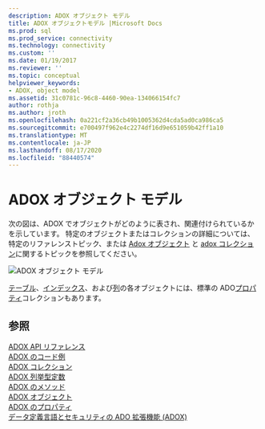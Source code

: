 ```yaml
---
description: ADOX オブジェクト モデル
title: ADOX オブジェクトモデル |Microsoft Docs
ms.prod: sql
ms.prod_service: connectivity
ms.technology: connectivity
ms.custom: ''
ms.date: 01/19/2017
ms.reviewer: ''
ms.topic: conceptual
helpviewer_keywords:
- ADOX, object model
ms.assetid: 31c0781c-96c8-4460-90ea-134066154fc7
author: rothja
ms.author: jroth
ms.openlocfilehash: 0a221cf2a36cb49b1005362d4cda5ad0ca986ca5
ms.sourcegitcommit: e700497f962e4c2274df16d9e651059b42ff1a10
ms.translationtype: MT
ms.contentlocale: ja-JP
ms.lasthandoff: 08/17/2020
ms.locfileid: "88440574"
---
```

# <a name="adox-object-model"></a>ADOX オブジェクト モデル
次の図は、ADOX でオブジェクトがどのように表され、関連付けられているかを示しています。 特定のオブジェクトまたはコレクションの詳細については、特定のリファレンストピック、または [Adox オブジェクト](../../../ado/reference/adox-api/adox-objects.md) と [adox コレクション](../../../ado/reference/adox-api/adox-collections.md)に関するトピックを参照してください。  
  
 ![ADOX オブジェクト モデル](../../../ado/reference/adox-api/media/adox_object_model.gif "ADOX_object_model")  
  
 [テーブル](../../../ado/reference/adox-api/table-object-adox.md)、[インデックス](../../../ado/reference/adox-api/index-object-adox.md)、および[列](../../../ado/reference/adox-api/column-object-adox.md)の各オブジェクトには、標準の ADO[プロパティ](../../../ado/reference/ado-api/properties-collection-ado.md)コレクションもあります。  
  
## <a name="see-also"></a>参照  
 [ADOX API リファレンス](../../../ado/reference/adox-api/adox-api-reference.md)   
 [ADOX のコード例](../../../ado/reference/adox-api/adox-code-examples.md)   
 [ADOX コレクション](../../../ado/reference/adox-api/adox-collections.md)   
 [ADOX 列挙型定数](../../../ado/reference/adox-api/adox-enumerated-constants.md)   
 [ADOX のメソッド](../../../ado/reference/adox-api/adox-methods.md)   
 [ADOX オブジェクト](../../../ado/reference/adox-api/adox-objects.md)   
 [ADOX のプロパティ](../../../ado/reference/adox-api/adox-properties.md)   
 [データ定義言語とセキュリティの ADO 拡張機能 (ADOX)](../../../ado/guide/extensions/ado-extensions-for-data-definition-language-and-security-adox.md)
